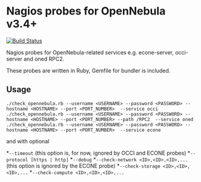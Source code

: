 Nagios probes for OpenNebula v3.4+
==================================

[![Build Status](https://travis-ci.org/arax/opennebula-nagios-probes.png)](https://travis-ci.org/arax/opennebula-nagios-probes)

Nagios probes for OpenNebula-related services e.g. econe-server, occi-server
and oned RPC2.

These probes are written in Ruby, Gemfile for bundler is included.

## Usage

~~~
./check_opennebula.rb --username <USERNAME> --password <PASSWORD> --hostname <HOSTNAME> --port <PORT_NUMBER>  --service occi
./check_opennebula.rb --username <USERNAME> --password <PASSWORD> --hostname <HOSTNAME> --port <PORT_NUMBER> --path /RPC2  --service oned
./check_opennebula.rb --username <USERNAME> --password <PASSWORD> --hostname <HOSTNAME> --port <PORT_NUMBER>  --service econe
~~~

and with optional

*`--timeout` (this option is, for now, ignored by OCCI and ECONE probes)
*`--protocol [https | http]`
*`--debug`
*`--check-network <ID>,<ID>,<ID>,...` (this option is ignored by the ECONE probe)
*`--check-storage <ID>,<ID>,<ID>,...`
*`--check-compute <ID>,<ID>,<ID>,...`

 
 
 
 
 
 
 
 
 
 
 
